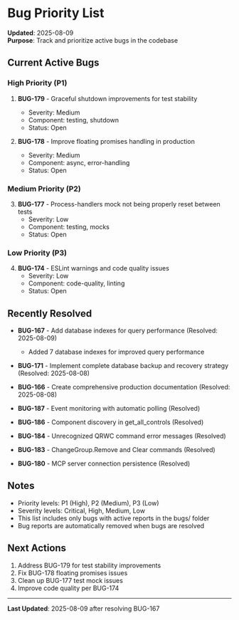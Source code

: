 # Bug Priority List

**Updated**: 2025-08-09  
**Purpose**: Track and prioritize active bugs in the codebase

## Current Active Bugs

### High Priority (P1)
1. **BUG-179** - Graceful shutdown improvements for test stability
   - Severity: Medium
   - Component: testing, shutdown
   - Status: Open

2. **BUG-178** - Improve floating promises handling in production
   - Severity: Medium  
   - Component: async, error-handling
   - Status: Open

### Medium Priority (P2)
3. **BUG-177** - Process-handlers mock not being properly reset between tests
   - Severity: Low
   - Component: testing, mocks
   - Status: Open

### Low Priority (P3)
4. **BUG-174** - ESLint warnings and code quality issues
   - Severity: Low
   - Component: code-quality, linting
   - Status: Open

## Recently Resolved

- **BUG-167** - Add database indexes for query performance (Resolved: 2025-08-09)
  - Added 7 database indexes for improved query performance
  
- **BUG-171** - Implement complete database backup and recovery strategy (Resolved: 2025-08-08)

- **BUG-166** - Create comprehensive production documentation (Resolved: 2025-08-08)

- **BUG-187** - Event monitoring with automatic polling (Resolved)

- **BUG-186** - Component discovery in get_all_controls (Resolved)

- **BUG-184** - Unrecognized QRWC command error messages (Resolved)

- **BUG-183** - ChangeGroup.Remove and Clear commands (Resolved)

- **BUG-180** - MCP server connection persistence (Resolved)

## Notes

- Priority levels: P1 (High), P2 (Medium), P3 (Low)
- Severity levels: Critical, High, Medium, Low
- This list includes only bugs with active reports in the bugs/ folder
- Bug reports are automatically removed when bugs are resolved

## Next Actions

1. Address BUG-179 for test stability improvements
2. Fix BUG-178 floating promises issues
3. Clean up BUG-177 test mock issues
4. Improve code quality per BUG-174

---

**Last Updated**: 2025-08-09 after resolving BUG-167